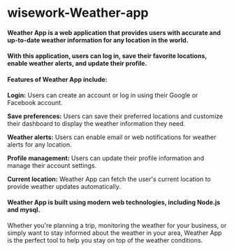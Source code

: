 # wisework-Weather-app

#### Weather App is a web application that provides users with accurate and up-to-date weather information for any location in the world. 
#### With this application, users can log in, save their favorite locations, enable weather alerts, and update their profile.

#### Features of Weather App include:


**Login:**  Users can create an account or log in using their Google or Facebook account.

**Save preferences:**  Users can save their preferred locations and customize their dashboard to display the weather information they need.

**Weather alerts:**  Users can enable email or web notifications for weather alerts for any location.

**Profile management:**  Users can update their profile information and manage their account settings.

**Current location:**  Weather App can fetch the user's current location to provide weather updates automatically.

#### Weather App is built using modern web technologies, including  Node.js and mysql. 

Whether you're planning a trip, monitoring the weather for your business, or simply want to stay informed about the weather in your area, Weather App is the perfect tool to help you stay on top of the weather conditions.
